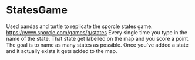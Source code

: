 # StatesGame
Used pandas and turtle to replicate the sporcle states game. https://www.sporcle.com/games/g/states
Every single time you type in the name of the state. That state get labelled on the map and you score a point.
The goal is to name as many states as possible.
Once you've added a state and it actually exists it gets added to the map.
